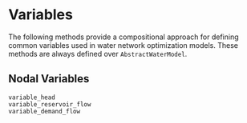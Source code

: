 # Variables
The following methods provide a compositional approach for defining common variables used in water network optimization models.
These methods are always defined over `AbstractWaterModel`.

## Nodal Variables
```@docs
variable_head
variable_reservoir_flow
variable_demand_flow
```